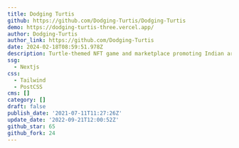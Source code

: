 ```yaml
---
title: Dodging Turtis
github: https://github.com/Dodging-Turtis/Dodging-Turtis
demo: https://dodging-turtis-three.vercel.app/
author: Dodging-Turtis
author_link: https://github.com/Dodging-Turtis
date: 2024-02-18T08:59:51.978Z
description: Turtle-themed NFT game and marketplace promoting Indian art.
ssg:
  - Nextjs
css:
  - Tailwind
  - PostCSS
cms: []
category: []
draft: false
publish_date: '2021-07-11T11:27:26Z'
update_date: '2022-09-21T12:00:52Z'
github_star: 65
github_fork: 24
---
```

